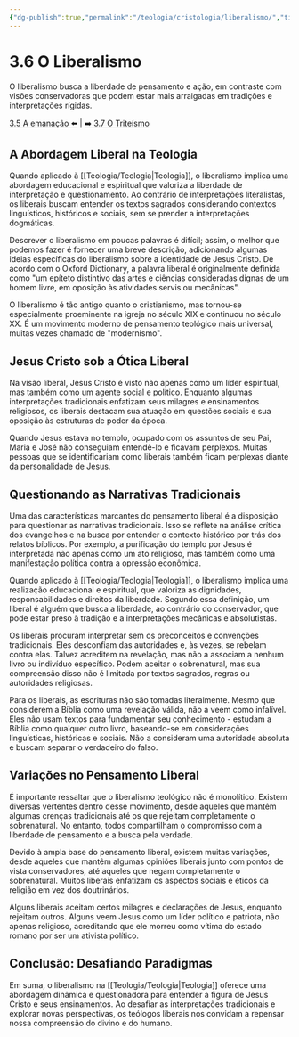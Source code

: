 ```yaml
---
{"dg-publish":true,"permalink":"/teologia/cristologia/liberalismo/","title":"3.6 O Liberalismo","metatags":{"description":"buscam entender os textos sagrados considerando contextos linguísticos, históricos e sociais"},"tags":["Teologia","Cristologia"],"updated":"2025-02-04T20:33:05.326-03:00"}
---
```


# 3.6 O Liberalismo

O liberalismo busca a liberdade de pensamento e ação, em contraste com visões conservadoras que podem estar mais arraigadas em tradições e interpretações rígidas.

[3.5 A emanação ⬅️](emanacao.md) | [➡️ 3.7 O Triteísmo](Triteismo.md)

## **A Abordagem Liberal na Teologia**

Quando aplicado à [[Teologia/Teologia\|Teologia]], o liberalismo implica uma abordagem educacional e espiritual que valoriza a liberdade de interpretação e questionamento. Ao contrário de interpretações literalistas, os liberais buscam entender os textos sagrados considerando contextos linguísticos, históricos e sociais, sem se prender a interpretações dogmáticas.

Descrever o liberalismo em poucas palavras é difícil; assim, o melhor que podemos fazer é fornecer uma breve descrição, adicionando algumas ideias específicas do liberalismo sobre a identidade de Jesus Cristo. De acordo com o Oxford Dictionary, a palavra liberal é originalmente definida como "um epíteto distintivo das artes e ciências consideradas dignas de um homem livre, em oposição às atividades servis ou mecânicas".

O liberalismo é tão antigo quanto o cristianismo, mas tornou-se especialmente proeminente na igreja no século XIX e continuou no século XX. É um movimento moderno de pensamento teológico mais universal, muitas vezes chamado de "modernismo".

## **Jesus Cristo sob a Ótica Liberal**

Na visão liberal, Jesus Cristo é visto não apenas como um líder espiritual, mas também como um agente social e político. Enquanto algumas interpretações tradicionais enfatizam seus milagres e ensinamentos religiosos, os liberais destacam sua atuação em questões sociais e sua oposição às estruturas de poder da época.

Quando Jesus estava no templo, ocupado com os assuntos de seu Pai, Maria e José não conseguiam entendê-lo e ficavam perplexos. Muitas pessoas que se identificariam como liberais também ficam perplexas diante da personalidade de Jesus.

## **Questionando as Narrativas Tradicionais**

Uma das características marcantes do pensamento liberal é a disposição para questionar as narrativas tradicionais. Isso se reflete na análise crítica dos evangelhos e na busca por entender o contexto histórico por trás dos relatos bíblicos. Por exemplo, a purificação do templo por Jesus é interpretada não apenas como um ato religioso, mas também como uma manifestação política contra a opressão econômica.

Quando aplicado à [[Teologia/Teologia\|Teologia]], o liberalismo implica uma realização educacional e espiritual, que valoriza as dignidades, responsabilidades e direitos da liberdade. Segundo essa definição, um liberal é alguém que busca a liberdade, ao contrário do conservador, que pode estar preso à tradição e a interpretações mecânicas e absolutistas.

Os liberais procuram interpretar sem os preconceitos e convenções tradicionais. Eles desconfiam das autoridades e, às vezes, se rebelam contra elas. Talvez acreditem na revelação, mas não a associam a nenhum livro ou indivíduo específico. Podem aceitar o sobrenatural, mas sua compreensão disso não é limitada por textos sagrados, regras ou autoridades religiosas.

Para os liberais, as escrituras não são tomadas literalmente. Mesmo que considerem a Bíblia como uma revelação válida, não a veem como infalível. Eles não usam textos para fundamentar seu conhecimento - estudam a Bíblia como qualquer outro livro, baseando-se em considerações linguísticas, históricas e sociais. Não a consideram uma autoridade absoluta e buscam separar o verdadeiro do falso.

## **Variações no Pensamento Liberal**

É importante ressaltar que o liberalismo teológico não é monolítico. Existem diversas vertentes dentro desse movimento, desde aqueles que mantêm algumas crenças tradicionais até os que rejeitam completamente o sobrenatural. No entanto, todos compartilham o compromisso com a liberdade de pensamento e a busca pela verdade.

Devido à ampla base do pensamento liberal, existem muitas variações, desde aqueles que mantêm algumas opiniões liberais junto com pontos de vista conservadores, até aqueles que negam completamente o sobrenatural. Muitos liberais enfatizam os aspectos sociais e éticos da religião em vez dos doutrinários.

Alguns liberais aceitam certos milagres e declarações de Jesus, enquanto rejeitam outros. Alguns veem Jesus como um líder político e patriota, não apenas religioso, acreditando que ele morreu como vítima do estado romano por ser um ativista político.

## **Conclusão: Desafiando Paradigmas**

Em suma, o liberalismo na [[Teologia/Teologia\|Teologia]] oferece uma abordagem dinâmica e questionadora para entender a figura de Jesus Cristo e seus ensinamentos. Ao desafiar as interpretações tradicionais e explorar novas perspectivas, os teólogos liberais nos convidam a repensar nossa compreensão do divino e do humano.
